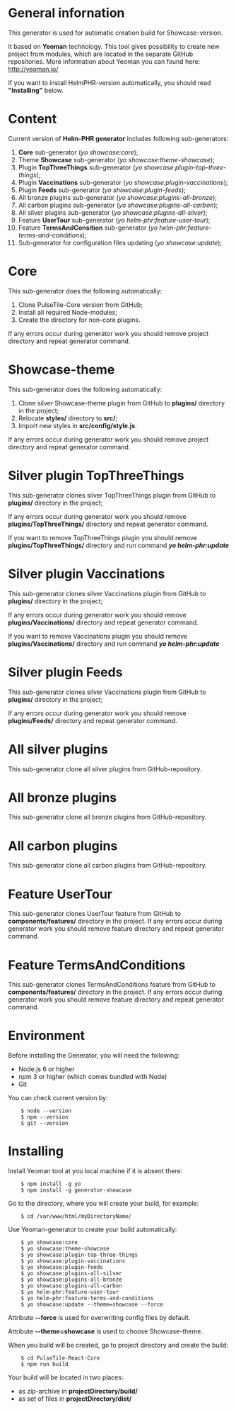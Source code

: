 # General infornation

This generator is used for automatic creation build for Showcase-version. 

It based on **Yeoman** technology. This tool gives possibility to create new project from modules, which are located in the separate GitHub repositories. More information about Yeoman you can found here: http://yeoman.io/

If you want to install HelmPHR-version automatically, you should read **"Installing"** below.

# Content

Current version of **Helm-PHR generator** includes following sub-generators:
1) **Core** sub-generator (_yo showcase:core_);
2) Theme **Showcase** sub-generator (_yo showcase:theme-showcase_);
3) Plugin **TopThreeThings** sub-generator (_yo showcase:plugin-top-three-things_);
4) Plugin **Vaccinations** sub-generator (_yo showcase:plugin-vaccinations_);
5) Plugin **Feeds** sub-generator (_yo showcase:plugin-feeds_);
6) All bronze plugins sub-generator (_yo showcase:plugins-all-bronze_);
7) All carbon plugins sub-generator (_yo showcase:plugins-all-carbon_);
8) All silver plugins sub-generator (_yo showcase:plugins-all-silver_);
10) Feature **UserTour** sub-generator (_yo helm-phr:feature-user-tour_);
11) Feature **TermsAndConsition** sub-generator (_yo helm-phr:feature-terms-and-conditions_);
12) Sub-generator for configuration files updating (_yo showcase:update_);


# Core

This sub-generator does the following automatically:
1) Clone PulseTile-Core version from GitHub;
2) Install all required Node-modules;
3) Create the directory for non-core plugins.
 
If any errors occur during generator work you should remove project directory and repeat generator command.


# Showcase-theme

This sub-generator does the following automatically:
1) Clone silver Showcase-theme plugin from GitHub to **plugins/** directory in the project;
2) Relocate **styles/** directory to **src/**;
3) Import new styles in **src/config/style.js**.
 
If any errors occur during generator work you should remove project directory and repeat generator command.


# Silver plugin TopThreeThings

This sub-generator clones silver TopThreeThings plugin from GitHub to **plugins/** directory in the project;
 
If any errors occur during generator work you should remove **plugins/TopThreeThings/** directory and repeat generator command.

If you want to remove TopThreeThings plugin you should remove **plugins/TopThreeThings/** directory and run command  **_yo helm-phr:update_**


# Silver plugin Vaccinations

This sub-generator clones silver Vaccinations plugin from GitHub to **plugins/** directory in the project;
 
If any errors occur during generator work you should remove **plugins/Vaccinations/** directory and repeat generator command.

If you want to remove Vaccinations plugin you should remove **plugins/Vaccinations/** directory and run command  **_yo helm-phr:update_**



# Silver plugin Feeds

This sub-generator clones silver Vaccinations plugin from GitHub to **plugins/** directory in the project;
 
If any errors occur during generator work you should remove **plugins/Feeds/** directory and repeat generator command.


# All silver plugins

This sub-generator clone all silver plugins from GitHub-repository.


# All bronze plugins

This sub-generator clone all bronze plugins from GitHub-repository.


# All carbon plugins

This sub-generator clone all carbon plugins from GitHub-repository.


# Feature UserTour

This sub-generator clones UserTour feature from GitHub to **components/features/** directory in the project. If any errors occur during generator work you should remove feature directory and repeat generator command.


# Feature TermsAndConditions

This sub-generator clones TermsAndConditions feature from GitHub to **components/features/** directory in the project. If any errors occur during generator work you should remove feature directory and repeat generator command.



# Environment

Before installing the Generator, you will need the following:
- Node.js 6 or higher
- npm 3 or higher (which comes bundled with Node)
- Git

You can check current version by:
```
    $ node --version
    $ npm --version
    $ git --version
```

# Installing

Install Yeoman tool at you local machine if it is absent there:
```
    $ npm install -g yo
    $ npm install -g generator-showcase
```

Go to the directory, where you will create your build, for example:
```
    $ cd /var/www/html/myDirectoryName/
```

Use Yeoman-generator to create your build automatically:
```
    $ yo showcase:core
    $ yo showcase:theme-showcase
    $ yo showcase:plugin-top-three-things 
    $ yo showcase:plugin-vaccinations 
    $ yo showcase:plugin-feeds 
    $ yo showcase:plugins-all-silver
    $ yo showcase:plugins-all-bronze
    $ yo showcase:plugins-all-carbon
    $ yo helm-phr:feature-user-tour
    $ yo helm-phr:feature-terms-and-conditions
    $ yo showcase:update --theme=showcase --force
```

Attribute **--force** is used for overwriting config files by default.

Attribute **--theme=showcase** is used to choose Showcase-theme.

When you build will be created, go to project directory and create the build:
```
    $ cd PulseTile-React-Core
    $ npm run build
```

Your build will be located in two places:
- as zip-archive in **projectDirectory/build/**
- as set of files in **projectDirectory/dist/**